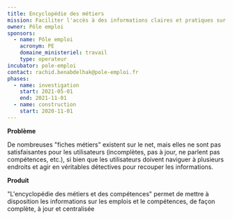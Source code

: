 ```yaml
---
title: Encyclopédie des métiers
mission: Faciliter l'accès à des informations claires et pratiques sur les métiers et les compétences
owner: Pôle emploi
sponsors:
  - name: Pôle emploi
    acronym: PE
    domaine_ministeriel: travail
    type: operateur
incubator: pole-emploi
contact: rachid.benabdelhak@pole-emploi.fr
phases:
  - name: investigation
    start: 2021-05-01
    end: 2021-11-01
  - name: construction
    start: 2020-11-01
---
```

**Problème**

De nombreuses "fiches métiers" existent sur le net, mais elles ne sont pas satisfaisantes pour les utilisateurs (incomplètes, pas à jour, ne parlent pas compétences, etc.), si bien que les utilisateurs doivent naviguer à plusieurs endroits et agir en véritables détectives pour recouper les informations.

**Produit**

"L'encyclopédie des métiers et des compétences" permet de mettre à disposition les informations sur les emplois et le compétences, de façon complète, à jour et centralisée
